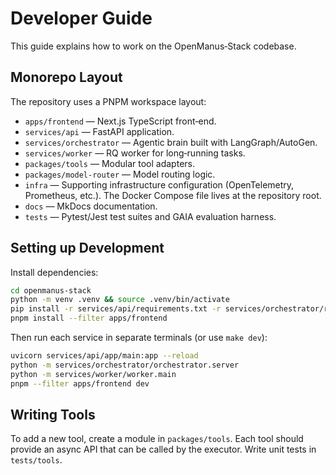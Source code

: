 # Developer Guide

This guide explains how to work on the OpenManus‑Stack codebase.

## Monorepo Layout

The repository uses a PNPM workspace layout:

* `apps/frontend` — Next.js TypeScript front‑end.
* `services/api` — FastAPI application.
* `services/orchestrator` — Agentic brain built with LangGraph/AutoGen.
* `services/worker` — RQ worker for long‑running tasks.
* `packages/tools` — Modular tool adapters.
* `packages/model-router` — Model routing logic.
* `infra` — Supporting infrastructure configuration (OpenTelemetry, Prometheus, etc.). The Docker Compose file lives at the repository root.
* `docs` — MkDocs documentation.
* `tests` — Pytest/Jest test suites and GAIA evaluation harness.

## Setting up Development

Install dependencies:

```bash
cd openmanus-stack
python -m venv .venv && source .venv/bin/activate
pip install -r services/api/requirements.txt -r services/orchestrator/requirements.txt
pnpm install --filter apps/frontend
```

Then run each service in separate terminals (or use `make dev`):

```bash
uvicorn services/api/app/main:app --reload
python -m services/orchestrator/orchestrator.server
python -m services/worker/worker.main
pnpm --filter apps/frontend dev
```

## Writing Tools

To add a new tool, create a module in `packages/tools`.  Each tool should provide an async API that can be called by the executor.  Write unit tests in `tests/tools`.
